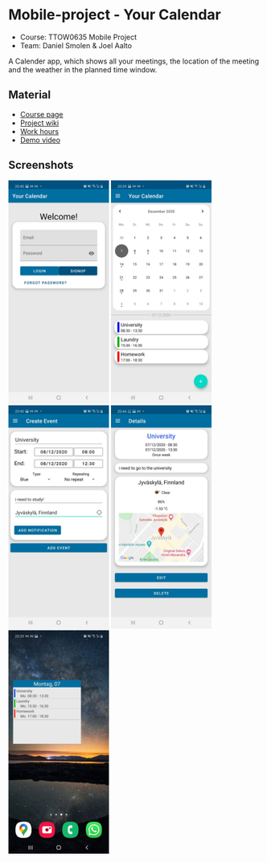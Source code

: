 # Mobile-project - Your Calendar

* Course: TTOW0635 Mobile Project
* Team: Daniel Smolen & Joel Aalto

A Calender app, which shows all your meetings, the location of the meeting and the weather in the planned time window.

## Material

* [Course page](http://mobile.pages.labranet.jamk.fi/mobile-project/)
* [Project wiki](https://gitlab.labranet.jamk.fi/AA4915/your-calendar/-/wikis/home)
* [Work hours](https://gitlab.labranet.jamk.fi/AA4915/your-calendar/-/wikis/work-hours)
* [Demo video](https://www.youtube.com/watch?v=H-jfpvaSby4&feature=youtu.be)

## Screenshots

<img src="Documents/Screenshots/Screenshot1.jpg" alt="Log in" width="200"/>
<img src="Documents/Screenshots/Screenshot2.jpg" alt="Log in" width="200"/>
<img src="Documents/Screenshots/Screenshot3.jpg" alt="Log in" width="200"/>
<img src="Documents/Screenshots/Screenshot4.jpg" alt="Log in" width="200"/>
<img src="Documents/Screenshots/Screenshot5.jpg" alt="Log in" width="200"/>